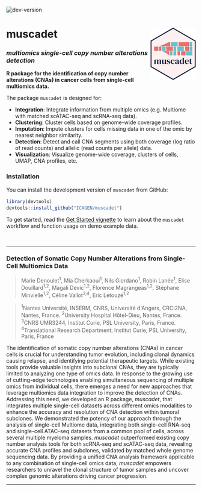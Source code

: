 <br>
<img src="https://img.shields.io/badge/version-dev-blue" alt="dev-version" align="left"/>
<br>

# muscadet <img src="man/figures/logo.png" align="right" height="139" alt="" />

### *multiomics single-cell copy number alterations detection*

**R package for the identification of copy number alterations (CNAs) in cancer cells from single-cell multiomics data.**

The package `muscadet` is designed for:

 * **Integration**: Integrate information from multiple omics (e.g. Multiome with matched scATAC-seq and scRNA-seq data).
 * **Clustering**: Cluster cells based on genome-wide coverage profiles.
 * **Imputation**: Impute clusters for cells missing data in one of the omic by nearest neighbor similarity.
 * **Detection**: Detect and call CNA segments using both coverage (log ratio of read counts) and allelic (read counts per allele) data.
 * **Visualization**: Visualize genome-wide coverage, clusters of cells, UMAP, CNA profiles, etc.
 
 

### Installation

You can install the development version of `muscadet` from GitHub:

```r
library(devtools)
devtools::install_github("ICAGEN/muscadet")
```

To get started, read the [Get Started vignette](https://icagen.github.io/muscadet/articles/muscadet.html) 
to learn about the `muscadet` workflow and function usage on demo example data.


<br>

***

### Detection of Somatic Copy Number Alterations from Single-Cell Multiomics Data

> Marie Denoulet<sup>1</sup>, Mia Cherkaoui<sup>1</sup>, Nils
Giordano<sup>1</sup>, Robin Lanée<sup>1</sup>, Elise Douillard<sup>1,2</sup>,
Magali Devic<sup>1,2</sup>, Florence Magrangeas<sup>1,2</sup>, Stéphane
Minvielle<sup>1,2</sup>, Céline Vallot<sup>3,4</sup>, Eric Letouzé<sup>1,2</sup>

> <sup>1</sup>Nantes Université, INSERM, CNRS, Université d'Angers, CRCI2NA,
Nantes, France. 
<sup>2</sup>University Hospital Hôtel-Dieu, Nantes, France.
<sup>3</sup>CNRS UMR3244, Institut Curie, PSL University, Paris, France.
<sup>4</sup>Translational Research Department, Institut Curie, PSL University,
Paris, France


The identification of somatic copy number alterations (CNAs) in cancer cells is
crucial for understanding tumor evolution, including clonal dynamics causing
relapse, and identifying potential therapeutic targets. While existing tools
provide valuable insights into subclonal CNAs, they are typically limited to
analyzing one type of omics data. In response to the growing use of cutting-edge
technologies enabling simultaneous sequencing of multiple omics from individual
cells, there emerges a need for new approaches that leverage multiomics data
integration to improve the detection of CNAs.
Addressing this need, we developed an R package, *muscadet*, that integrates
multiple single-cell datasets across different omics modalities to enhance the
accuracy and resolution of CNA detection within tumoral subclones. We
demonstrated the potency of our approach through the analysis of single-cell
Multiome data, integrating both single-cell RNA-seq and single-cell ATAC-seq
datasets from a common pool of cells, across several multiple myeloma samples.
*muscadet* outperformed existing copy number analysis tools for both scRNA-seq
and scATAC-seq data, revealing accurate CNA profiles and subclones, validated by
matched whole genome sequencing data.
By providing a unified CNA analysis framework applicable to any combination of
single-cell omics data, *muscadet* empowers researchers to unravel the clonal
structure of tumor samples and uncover complex genomic alterations driving
cancer progression.

***
